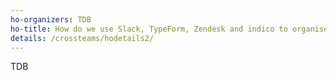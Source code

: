 ```yaml
---
ho-organizers: TDB 
ho-title: How do we use Slack, TypeForm, Zendesk and indico to organise communication and events? 
details: /crossteams/hodetails2/
---
```


TDB
